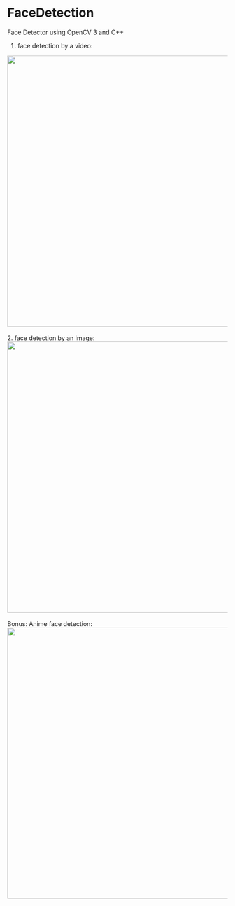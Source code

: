 # FaceDetection
Face Detector using OpenCV 3 and C++

1. face detection by a video:<br />
<img width="620" src="https://github.com/06-shuu/FaceDetection/assets/154021913/cc64988d-5aac-43dd-bfd2-16718724da3d">
<br />
<br />
2. face detection by an image:<br />
  <img width="620" src="https://github.com/06-shuu/FaceDetection/assets/154021913/84f32b38-4188-4e11-9340-dba1ea432377">
  <br />
  <br />
Bonus: Anime face detection: <br />
<img width="620"  src="https://github.com/06-shuu/FaceDetection/assets/154021913/dea97cc3-380e-40b8-b8e4-af21ad6c0b20"> 


